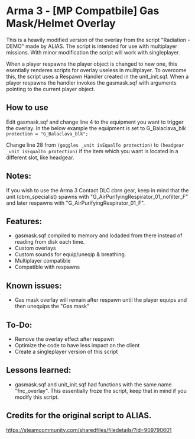 # Arma 3 - [MP Compatbile] Gas Mask/Helmet Overlay
This is a heavily modified version of the overlay from the script "Radiation - DEMO" made by ALIAS.
The script is intended for use with multiplayer missions. With minor modification the script will work with singleplayer.

When a player respawns the player object is changed to new one, this esentially renderes scripts for overlay useless in mulitplayer.
To overcome this, the script uses a Respawn Handler created in the unit_init.sqf. When a player respawns the handler invokes the gasmask.sqf with arguments pointing to the current player object.

## How to use
Edit gasmask.sqf and change line 4 to the equipment you want to trigger the overlay.
In the below example the equipment is set to G_Balaclava_blk
`protection = "G_Balaclava_blk";` 

Change line 28  from `(goggles _unit isEqualTo protection)` to `(headgear _unit isEqualTo protection)` if the item which you want is located in a different slot, like headgear.

## Notes:
If you wish to use the Arma 3 Contact DLC cbrn gear, keep in mind that the unit (cbrn_specialist) spawns with "G_AirPurifyingRespirator_01_nofilter_F" and later respawns with "G_AirPurifyingRespirator_01_F".


## Features:
* gasmask.sqf compiled to memory and lodaded from there instead of reading from disk each time.
* Custom overlays
* Custom sounds for equip/uneqip & breathing.
* Multiplayer compatible
* Compatible with respawns



## Known issues:
* Gas mask overlay will remain after respawn until the player equips and then unequips the "Gas mask"

## To-Do:
* Remove the overlay effect after respawn
* Optimize the code to have less impact on the client
* Create a singleplayer version of this script

## Lessons learned:
* gasmask.sqf and unit_init.sqf had functions with the same name "fnc_overlay". This essentially froze the script, keep that in mind if you modify this script.

## Credits for the original script to ALIAS.
https://steamcommunity.com/sharedfiles/filedetails/?id=909790601
